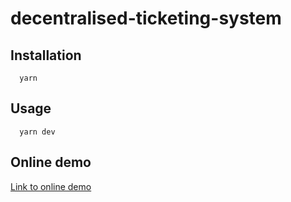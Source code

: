 # decentralised-ticketing-system
 ## Installation
```
  yarn
```
 ## Usage
```
  yarn dev
```
## Online demo
 [Link to online demo](https://deticket.netlify.app/)

